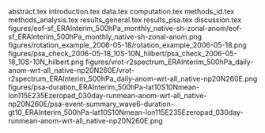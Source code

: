abstract.tex
introduction.tex
data.tex
computation.tex
methods_id.tex
methods_analysis.tex
results_general.tex
results_psa.tex
discussion.tex
figures/eof-sf_ERAInterim_500hPa_monthly_native-sh-zonal-anom/eof-sf_ERAInterim_500hPa_monthly_native-sh-zonal-anom.png
figures/rotation_example_2006-05-18/rotation_example_2006-05-18.png
figures/psa_check_2006-05-18_10S-10N_hilbert/psa_check_2006-05-18_10S-10N_hilbert.png
figures/vrot-r2spectrum_ERAInterim_500hPa_daily-anom-wrt-all_native-np20N260E/vrot-r2spectrum_ERAInterim_500hPa_daily-anom-wrt-all_native-np20N260E.png
figures/psa-duration_ERAInterim_500hPa-lat10S10Nmean-lon115E235Ezeropad_030day-runmean-anom-wrt-all_native-np20N260E/psa-event-summary_wave6-duration-gt10_ERAInterim_500hPa-lat10S10Nmean-lon115E235Ezeropad_030day-runmean-anom-wrt-all_native-np20N260E.png
